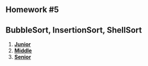 Homework #5
---
## BubbleSort, InsertionSort, ShellSort

1. **[Junior](junior/README.md)**
2. **[Middle](middle/README.md)**
3. **[Senior](senior/README.md)**